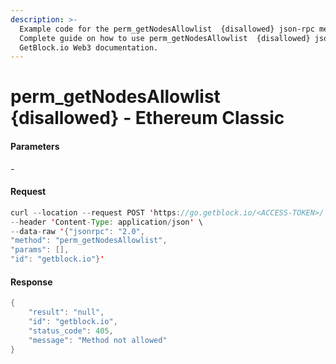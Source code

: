```yaml
---
description: >-
  Example code for the perm_getNodesAllowlist  {disallowed} json-rpc method.
  Сomplete guide on how to use perm_getNodesAllowlist  {disallowed} json-rpc in
  GetBlock.io Web3 documentation.
---
```


# perm\_getNodesAllowlist {disallowed} - Ethereum Classic

#### Parameters

\-

#### Request

```java
curl --location --request POST 'https://go.getblock.io/<ACCESS-TOKEN>/' \
--header 'Content-Type: application/json' \ 
--data-raw '{"jsonrpc": "2.0",
"method": "perm_getNodesAllowlist",
"params": [],
"id": "getblock.io"}'
```

#### Response

```java
{
    "result": "null",
    "id": "getblock.io",
    "status_code": 405,
    "message": "Method not allowed"
}
```
